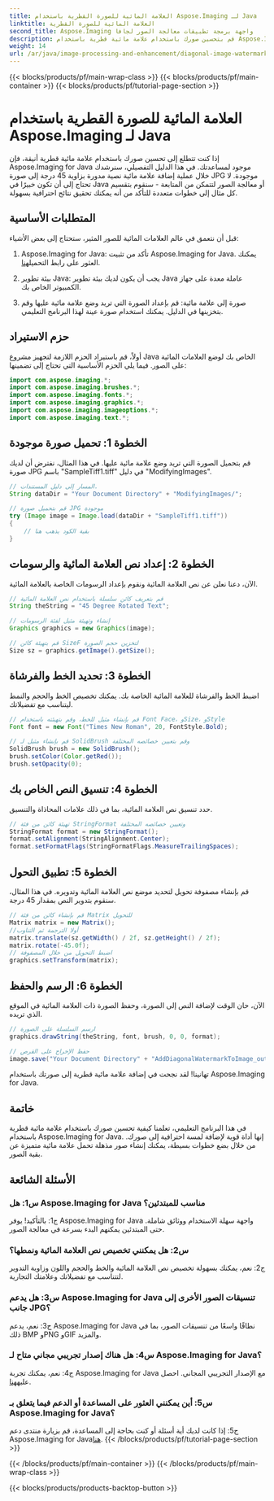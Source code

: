 ```yaml
---
title: العلامة المائية للصورة القطرية باستخدام Aspose.Imaging لـ Java
linktitle: العلامة المائية للصورة القطرية
second_title: Aspose.Imaging واجهة برمجة تطبيقات معالجة الصور لجافا
description: قم بتحسين صورك باستخدام علامة مائية قطرية باستخدام Aspose.Imaging for Java. اتبع هذا الدليل التفصيلي خطوة بخطوة وقم بإنشاء صور مذهلة تحمل علامة مائية دون عناء.
weight: 14
url: /ar/java/image-processing-and-enhancement/diagonal-image-watermarking/
---
```


{{< blocks/products/pf/main-wrap-class >}}
{{< blocks/products/pf/main-container >}}
{{< blocks/products/pf/tutorial-page-section >}}

# العلامة المائية للصورة القطرية باستخدام Aspose.Imaging لـ Java


إذا كنت تتطلع إلى تحسين صورك باستخدام علامة مائية قطرية أنيقة، فإن Aspose.Imaging for Java موجود لمساعدتك. في هذا الدليل التفصيلي، سنرشدك خلال عملية إضافة علامة مائية نصية مدورة بزاوية 45 درجة إلى صورة JPG موجودة. لا تحتاج إلى أن تكون خبيرًا في Java أو معالجة الصور لتتمكن من المتابعة - سنقوم بتقسيم كل مثال إلى خطوات متعددة للتأكد من أنه يمكنك تحقيق نتائج احترافية بسهولة.

## المتطلبات الأساسية

قبل أن نتعمق في عالم العلامات المائية للصور المثير، ستحتاج إلى بعض الأشياء:

1.  Aspose.Imaging for Java: تأكد من تثبيت Aspose.Imaging for Java. يمكنك العثور على رابط التحميل[هنا](https://releases.aspose.com/imaging/java/).

2. بيئة تطوير Java: يجب أن يكون لديك بيئة تطوير Java عاملة معدة على جهاز الكمبيوتر الخاص بك.

3. صورة إلى علامة مائية: قم بإعداد الصورة التي تريد وضع علامة مائية عليها وقم بتخزينها في الدليل. يمكنك استخدام صورة عينة لهذا البرنامج التعليمي.

## حزم الاستيراد

أولاً، قم باستيراد الحزم اللازمة لتجهيز مشروع Java الخاص بك لوضع العلامات المائية على الصور. فيما يلي الحزم الأساسية التي تحتاج إلى تضمينها:

```java
import com.aspose.imaging.*;
import com.aspose.imaging.brushes.*;
import com.aspose.imaging.fonts.*;
import com.aspose.imaging.graphics.*;
import com.aspose.imaging.imageoptions.*;
import com.aspose.imaging.text.*;
```

## الخطوة 1: تحميل صورة موجودة

قم بتحميل الصورة التي تريد وضع علامة مائية عليها. في هذا المثال، نفترض أن لديك صورة JPG باسم "SampleTiff1.tiff" في دليل "ModifyingImages".

```java
// المسار إلى دليل المستندات.
String dataDir = "Your Document Directory" + "ModifyingImages/";

// قم بتحميل صورة JPG موجودة
try (Image image = Image.load(dataDir + "SampleTiff1.tiff"))
{
    // بقية الكود يذهب هنا
}
```

## الخطوة 2: إعداد نص العلامة المائية والرسومات

الآن، دعنا نعلن عن نص العلامة المائية ونقوم بإعداد الرسومات الخاصة بالعلامة المائية.

```java
// قم بتعريف كائن سلسلة باستخدام نص العلامة المائية
String theString = "45 Degree Rotated Text";

// إنشاء وتهيئة مثيل لفئة الرسومات
Graphics graphics = new Graphics(image);

// قم بتهيئة كائن SizeF لتخزين حجم الصورة
Size sz = graphics.getImage().getSize();
```

## الخطوة 3: تحديد الخط والفرشاة

اضبط الخط والفرشاة للعلامة المائية الخاصة بك. يمكنك تخصيص الخط والحجم والنمط ليتناسب مع تفضيلاتك.

```java
// قم بإنشاء مثيل للخط، وقم بتهيئته باستخدام Font Face، وSize، وStyle
Font font = new Font("Times New Roman", 20, FontStyle.Bold);

// قم بإنشاء مثيل لـ SolidBrush وقم بتعيين خصائصه المختلفة
SolidBrush brush = new SolidBrush();
brush.setColor(Color.getRed());
brush.setOpacity(0);
```

## الخطوة 4: تنسيق النص الخاص بك

حدد تنسيق نص العلامة المائية، بما في ذلك علامات المحاذاة والتنسيق.

```java
// تهيئة كائن من فئة StringFormat وتعيين خصائصه المختلفة
StringFormat format = new StringFormat();
format.setAlignment(StringAlignment.Center);
format.setFormatFlags(StringFormatFlags.MeasureTrailingSpaces);
```

## الخطوة 5: تطبيق التحول

قم بإنشاء مصفوفة تحويل لتحديد موضع نص العلامة المائية وتدويره. في هذا المثال، سنقوم بتدوير النص بمقدار 45 درجة.

```java
// قم بإنشاء كائن من فئة Matrix للتحويل
Matrix matrix = new Matrix();
//أولا الترجمة ثم التناوب
matrix.translate(sz.getWidth() / 2f, sz.getHeight() / 2f);
matrix.rotate(-45.0f);
// اضبط التحويل من خلال المصفوفة
graphics.setTransform(matrix);
```

## الخطوة 6: الرسم والحفظ

الآن، حان الوقت لإضافة النص إلى الصورة، وحفظ الصورة ذات العلامة المائية في الموقع الذي تريده.

```java
// ارسم السلسلة على الصورة
graphics.drawString(theString, font, brush, 0, 0, format);

// حفظ الإخراج على القرص
image.save("Your Document Directory" + "AddDiagonalWatermarkToImage_out.jpg");
```

تهانينا! لقد نجحت في إضافة علامة مائية قطرية إلى صورتك باستخدام Aspose.Imaging for Java.

## خاتمة

في هذا البرنامج التعليمي، تعلمنا كيفية تحسين صورك باستخدام علامة مائية قطرية باستخدام Aspose.Imaging for Java. إنها أداة قوية لإضافة لمسة احترافية إلى صورك. من خلال بضع خطوات بسيطة، يمكنك إنشاء صور مذهلة تحمل علامة مائية متميزة عن بقية الصور.

## الأسئلة الشائعة

### س1: هل Aspose.Imaging for Java مناسب للمبتدئين؟

ج1: بالتأكيد! يوفر Aspose.Imaging for Java واجهة سهلة الاستخدام ووثائق شاملة. حتى المبتدئين يمكنهم البدء بسرعة في معالجة الصور.

### س2: هل يمكنني تخصيص نص العلامة المائية ونمطها؟

ج2: نعم، يمكنك بسهولة تخصيص نص العلامة المائية والخط والحجم واللون وزاوية التدوير لتتناسب مع تفضيلاتك وعلامتك التجارية.

### س3: هل يدعم Aspose.Imaging for Java تنسيقات الصور الأخرى إلى جانب JPG؟

ج3: نعم، يدعم Aspose.Imaging for Java نطاقًا واسعًا من تنسيقات الصور، بما في ذلك BMP وPNG وGIF والمزيد.

### س4: هل هناك إصدار تجريبي مجاني متاح لـ Aspose.Imaging for Java؟

 ج4: نعم، يمكنك تجربة Aspose.Imaging for Java مع الإصدار التجريبي المجاني. احصل عليه[هنا](https://releases.aspose.com/).

### س5: أين يمكنني العثور على المساعدة أو الدعم فيما يتعلق بـ Aspose.Imaging for Java؟

 ج5: إذا كانت لديك أية أسئلة أو كنت بحاجة إلى المساعدة، قم بزيارة منتدى دعم Aspose.Imaging for Java[هنا](https://forum.aspose.com/).
{{< /blocks/products/pf/tutorial-page-section >}}

{{< /blocks/products/pf/main-container >}}
{{< /blocks/products/pf/main-wrap-class >}}

{{< blocks/products/products-backtop-button >}}
